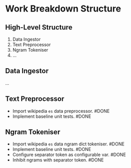 # Work Breakdown Structure

## High-Level Structure

1. Data Ingestor
2. Text Preprocessor
3. Ngram Tokeniser
4. ...

## Data Ingestor

...

## Text Preprocessor

- Import wikipedia `es` data preprocessor. #DONE
- Implement baseline unit tests. #DONE

## Ngram Tokeniser

- Import wikipedia `es` data ngram dict tokeniser. #DONE
- Implement baseline unit tests. #DONE
- Configure separator token as configurable var. #DONE
- Inhibit ngrams with separator token. #DONE
